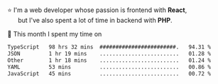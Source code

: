 ⭐ I'm a web developer whose passion is frontend with <b>React</b>,<br/>
&nbsp; &nbsp; &nbsp; but I've also spent a lot of time in backend with <b>PHP</b>.

📅 This month I spent my time on

<!--START_SECTION:waka-->

```txt
TypeScript   98 hrs 32 mins  ########################.   94.31 %
JSON         1 hr 19 mins    .........................   01.28 %
Other        1 hr 18 mins    .........................   01.24 %
YAML         53 mins         .........................   00.86 %
JavaScript   45 mins         .........................   00.72 %
```

<!--END_SECTION:waka-->

